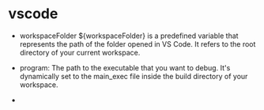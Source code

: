 # vscode
- workspaceFolder  ${workspaceFolder} is a predefined variable that represents the path of the folder opened in VS Code. It refers to the root directory of your current workspace.

- program: The path to the executable that you want to debug. It's dynamically set to the main_exec file inside the build directory of your workspace.

- 